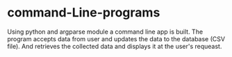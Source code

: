 # command-Line-programs

Using python and argparse module a command line app is built.
The program accepts data from user and updates the data to the database (CSV file).
And retrieves the collected data and displays it at the user's requeast.
